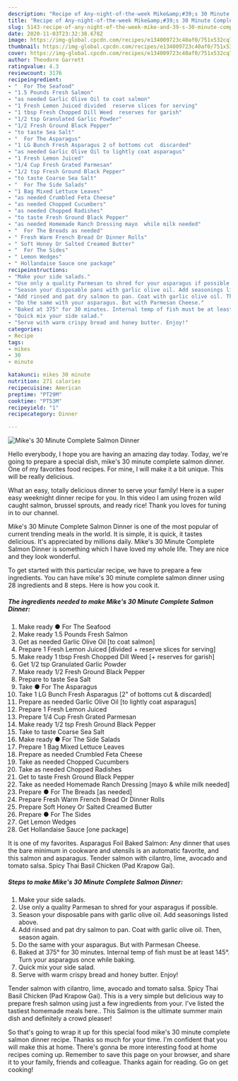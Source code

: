 ```yaml
---
description: "Recipe of Any-night-of-the-week Mike&amp;#39;s 30 Minute Complete Salmon Dinner"
title: "Recipe of Any-night-of-the-week Mike&amp;#39;s 30 Minute Complete Salmon Dinner"
slug: 5143-recipe-of-any-night-of-the-week-mike-and-39-s-30-minute-complete-salmon-dinner
date: 2020-11-03T23:32:38.678Z
image: https://img-global.cpcdn.com/recipes/e134009723c40af0/751x532cq70/mikes-30-minute-complete-salmon-dinner-recipe-main-photo.jpg
thumbnail: https://img-global.cpcdn.com/recipes/e134009723c40af0/751x532cq70/mikes-30-minute-complete-salmon-dinner-recipe-main-photo.jpg
cover: https://img-global.cpcdn.com/recipes/e134009723c40af0/751x532cq70/mikes-30-minute-complete-salmon-dinner-recipe-main-photo.jpg
author: Theodore Garrett
ratingvalue: 4.3
reviewcount: 3176
recipeingredient:
- "  For The Seafood"
- "1.5 Pounds Fresh Salmon"
- "as needed Garlic Olive Oil to coat salmon"
- "1 Fresh Lemon Juiced divided  reserve slices for serving"
- "1 tbsp Fresh Chopped Dill Weed  reserves for garish"
- "1/2 tsp Granulated Garlic Powder"
- "1/2 Fresh Ground Black Pepper"
- "to taste Sea Salt"
- "  For The Asparagus"
- "1 LG Bunch Fresh Asparagus 2 of bottoms cut  discarded"
- "as needed Garlic Olive Oil to lightly coat asparagus"
- "1 Fresh Lemon Juiced"
- "1/4 Cup Fresh Grated Parmesan"
- "1/2 tsp Fresh Ground Black Pepper"
- "to taste Coarse Sea Salt"
- "  For The Side Salads"
- "1 Bag Mixed Lettuce Leaves"
- "as needed Crumbled Feta Cheese"
- "as needed Chopped Cucumbers"
- "as needed Chopped Radishes"
- "to taste Fresh Ground Black Pepper"
- "as needed Homemade Ranch Dressing mayo  while milk needed"
- "  For The Breads as needed"
- " Fresh Warm French Bread Or Dinner Rolls"
- " Soft Honey Or Salted Creamed Butter"
- "  For The Sides"
- " Lemon Wedges"
- " Hollandaise Sauce one package"
recipeinstructions:
- "Make your side salads."
- "Use only a quality Parmesan to shred for your asparagus if possible."
- "Season your disposable pans with garlic olive oil. Add seasonings listed above."
- "Add rinsed and pat dry salmon to pan. Coat with garlic olive oil. Then, season again."
- "Do the same with your asparagus. But with Parmesan Cheese."
- "Baked at 375° for 30 minutes. Internal temp of fish must be at least 145°. Turn your asparagus once while baking."
- "Quick mix your side salad."
- "Serve with warm crispy bread and honey butter. Enjoy!"
categories:
- Recipe
tags:
- mikes
- 30
- minute

katakunci: mikes 30 minute 
nutrition: 271 calories
recipecuisine: American
preptime: "PT29M"
cooktime: "PT53M"
recipeyield: "1"
recipecategory: Dinner

---
```



![Mike&#39;s 30 Minute Complete Salmon Dinner](https://img-global.cpcdn.com/recipes/e134009723c40af0/751x532cq70/mikes-30-minute-complete-salmon-dinner-recipe-main-photo.jpg)

Hello everybody, I hope you are having an amazing day today. Today, we're going to prepare a special dish, mike&#39;s 30 minute complete salmon dinner. One of my favorites food recipes. For mine, I will make it a bit unique. This will be really delicious.

What an easy, totally delicious dinner to serve your family! Here is a super easy weeknight dinner recipe for you. In this video I am using frozen wild caught salmon, brussel sprouts, and ready rice! Thank you loves for tuning in to our channel.

Mike&#39;s 30 Minute Complete Salmon Dinner is one of the most popular of current trending meals in the world. It is simple, it is quick, it tastes delicious. It's appreciated by millions daily. Mike&#39;s 30 Minute Complete Salmon Dinner is something which I have loved my whole life. They are nice and they look wonderful.


To get started with this particular recipe, we have to prepare a few ingredients. You can have mike&#39;s 30 minute complete salmon dinner using 28 ingredients and 8 steps. Here is how you cook it.

<!--inarticleads1-->

##### The ingredients needed to make Mike&#39;s 30 Minute Complete Salmon Dinner:

1. Make ready  ● For The Seafood
1. Make ready 1.5 Pounds Fresh Salmon
1. Get as needed Garlic Olive Oil [to coat salmon]
1. Prepare 1 Fresh Lemon Juiced [divided + reserve slices for serving]
1. Make ready 1 tbsp Fresh Chopped Dill Weed [+ reserves for garish]
1. Get 1/2 tsp Granulated Garlic Powder
1. Make ready 1/2 Fresh Ground Black Pepper
1. Prepare to taste Sea Salt
1. Take  ● For The Asparagus
1. Take 1 LG Bunch Fresh Asparagus [2&#34; of bottoms cut &amp; discarded]
1. Prepare as needed Garlic Olive Oil [to lightly coat asparagus]
1. Prepare 1 Fresh Lemon Juiced
1. Prepare 1/4 Cup Fresh Grated Parmesan
1. Make ready 1/2 tsp Fresh Ground Black Pepper
1. Take to taste Coarse Sea Salt
1. Make ready  ● For The Side Salads
1. Prepare 1 Bag Mixed Lettuce Leaves
1. Prepare as needed Crumbled Feta Cheese
1. Take as needed Chopped Cucumbers
1. Take as needed Chopped Radishes
1. Get to taste Fresh Ground Black Pepper
1. Take as needed Homemade Ranch Dressing [mayo &amp; while milk needed]
1. Prepare  ● For The Breads [as needed]
1. Prepare  Fresh Warm French Bread Or Dinner Rolls
1. Prepare  Soft Honey Or Salted Creamed Butter
1. Prepare  ● For The Sides
1. Get  Lemon Wedges
1. Get  Hollandaise Sauce [one package]


It is one of my favorites. Asparagus Foil Baked Salmon: Any dinner that uses the bare minimum in cookware and utensils is an automatic favorite, and this salmon and asparagus. Tender salmon with cilantro, lime, avocado and tomato salsa. Spicy Thai Basil Chicken (Pad Krapow Gai). 

<!--inarticleads2-->

##### Steps to make Mike&#39;s 30 Minute Complete Salmon Dinner:

1. Make your side salads.
1. Use only a quality Parmesan to shred for your asparagus if possible.
1. Season your disposable pans with garlic olive oil. Add seasonings listed above.
1. Add rinsed and pat dry salmon to pan. Coat with garlic olive oil. Then, season again.
1. Do the same with your asparagus. But with Parmesan Cheese.
1. Baked at 375° for 30 minutes. Internal temp of fish must be at least 145°. Turn your asparagus once while baking.
1. Quick mix your side salad.
1. Serve with warm crispy bread and honey butter. Enjoy!


Tender salmon with cilantro, lime, avocado and tomato salsa. Spicy Thai Basil Chicken (Pad Krapow Gai). This is a very simple but delicious way to prepare fresh salmon using just a few ingredients from your. I&#39;ve listed the tastiest homemade meals here.. This Salmon is the ultimate summer main dish and definitely a crowd pleaser! 

So that's going to wrap it up for this special food mike&#39;s 30 minute complete salmon dinner recipe. Thanks so much for your time. I'm confident that you will make this at home. There's gonna be more interesting food at home recipes coming up. Remember to save this page on your browser, and share it to your family, friends and colleague. Thanks again for reading. Go on get cooking!
